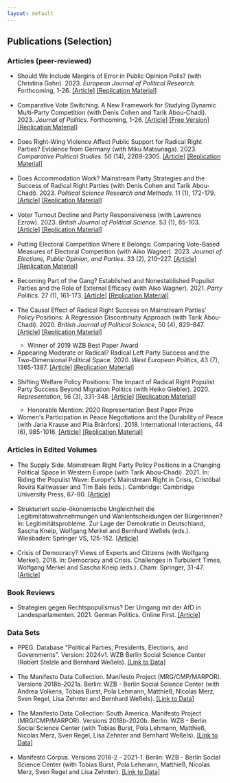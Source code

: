 ```yaml
---
layout: default
---
```


<h2 id="publs">Publications (Selection)</h2>

<h3 id="publs">Articles (peer-reviewed)</h3>
<ul>
    <li> Should We Include Margins of Error in Public Opinion Polls? (with Christina Gahn). 2023. <i>European Journal of Political Research</i>. Forthcoming, 1-26. <a href="http://doi.org/10.1111/1475-6765.12633" target="_blank" rel="noopener noreferrer">[Article]</a> <a href="https://doi.org/10.1111/1475-6765.12633" target="_blank" rel="noopener noreferrer">[Replication Material]</a> </li>
    <br>  
    <li> Comparative Vote Switching. A New Framework for Studying Dynamic Multi-Party Competition (with Denis Cohen and Tarik Abou-Chadi). 2023. <i>Journal of Politics</i>. Forthcoming, 1-26. <a href="https://www.journals.uchicago.edu/doi/abs/10.1086/726952?journalCode=jop" target="_blank" rel="noopener noreferrer">[Article]</a> <a href="https://denis-cohen.github.io/vote-switching/cohen_krause_abou-chadi_comparative_vote_switching-jop.pdf" target="_blank" rel="noopener noreferrer">[Free Version]</a> <a href="https://doi.org/10.7910/DVN/46UDEI" target="_blank" rel="noopener noreferrer">[Replication Material]</a> </li>
    <br>  
    <li> Does Right-Wing Violence Affect Public Support for Radical Right Parties? Evidence from Germany (with Miku Matsunaga). 2023. <i>Comparative Political Studies</i>. 56 (14), 2269-2305. <a href="https://doi.org/10.1177/00104140231169021" target="_blank" rel="noopener noreferrer">[Article]</a> <a href="https://dataverse.harvard.edu/dataset.xhtml?persistentId=doi:10.7910/DVN/V2WGQV" target="_blank" rel="noopener noreferrer">[Replication Material]</a> </li>
    <br>    
    <li> Does Accommodation Work? Mainstream Party Strategies and the Success of Radical Right Parties (with Denis Cohen and Tarik Abou-Chadi). 2023. <i>Political Science Research and Methods</i>. 11 (1), 172-179. <a href="https://doi.org/10.1017/psrm.2022.8" target="_blank" rel="noopener noreferrer">[Article]</a> <a href="https://dataverse.harvard.edu/dataset.xhtml?persistentId=doi:10.7910/DVN/GBWB8I" target="_blank" rel="noopener noreferrer">[Replication Material]</a> </li>
    <br>    
    <li>Voter Turnout Decline and Party Responsiveness (with Lawrence Ezrow). 2023. <i>British Journal of Political Science</i>. 53 (1), 85-103. <a href="https://doi.org/10.1017/S0007123421000673" target="_blank" rel="noopener noreferrer">[Article]</a> <a href="https://doi.org/10.7910/DVN/PQ63DN" target="_blank" rel="noopener noreferrer">[Replication Material]</a> </li><br>
    <li>Putting Electoral Competition Where it Belongs: Comparing Vote-Based Measures of Electoral Competition (with Aiko Wagner). 2023. <i>Journal of Elections, Public Opinion, and Parties</i>. 33 (2), 210–227. <a href="https://doi.org/10.1080/17457289.2020.1866584" target="_blank" rel="noopener noreferrer">[Article]</a> <a href="https://doi.org/10.7910/DVN/1LYGLD" target="_blank" rel="noopener noreferrer">[Replication Material]</a> </li><br>
    <li>Becoming Part of the Gang? Established and Nonestablished Populist Parties and the Role of External Efficacy (with Aiko Wagner). 2021. <i>Party Politics</i>. 27 (1), 161-173. <a href="https://doi.org/10.1177/1354068819839210" target="_blank" rel="noopener noreferrer">[Article]</a> <a href="https://github.com/krausewe/bpg" target="_blank" rel="noopener noreferrer">[Replication Material]</a> </li><br>
    <li>The Causal Effect of Radical Right Success on Mainstream Parties’ Policy Positions: A Regression Discontinuity Approach (with Tarik Abou-Chadi). 2020. <i>British Journal of Political Science</i>, 50 (4), 829-847.  <a href="https://doi.org/10.1017/S0007123418000029" target="_blank" rel="noopener noreferrer">[Article]</a> <a href="https://doi.org/10.7910/DVN/KYSD5S" target="_blank" rel="noopener noreferrer">[Replication Material]</a> </li>
        <ul>
            <li>Winner of 2019 WZB Best Paper Award</li>
        </ul>
    <li>Appearing Moderate or Radical? Radical Left Party Success and the Two-Dimensional Political Space. 2020. <i>West European Politics</i>, 43 (7), 1365-1387. <a href="https://doi.org/10.1080/01402382.2019.1672019" target="_blank" rel="noopener noreferrer">[Article]</a> <a href="https://doi.org/10.7910/DVN/XZEI7M" target="_blank" rel="noopener noreferrer">[Replication Material]</a> </li><br>
    <li>Shifting Welfare Policy Positions: The Impact of Radical Right Populist Party Success Beyond Migration Politics (with Heiko Giebler). 2020. <i>Representation</i>, 56 (3), 331-348. <a href="https://doi.org/10.1080/00344893.2019.1661871" target="_blank" rel="noopener noreferrer">[Article]</a> <a href="https://doi.org/10.7910/DVN/KUNWOP" target="_blank" rel="noopener noreferrer">[Replication Material]</a> 
    </li>
        <ul>
            <li>Honorable Mention: 2020 Representation Best Paper Prize</li>
        </ul>
    <li>Women's Participation in Peace Negotiations and the Durability of Peace (with Jana Krause and Piia Bränfors). 2018. International Interactions, 44 (6), 985-1016. <a href="https://doi.org/10.1080/03050629.2018.1492386" target="_blank" rel="noopener noreferrer">[Article]</a> <a href="https://doi.org/10.7910/DVN/LNMEXL" target="_blank" rel="noopener noreferrer">[Replication Material]</a> </li>        
</ul>
        
<h3 id="publs">Articles in Edited Volumes</h3>
<ul>
    <li>The Supply Side. Mainstream Right Party Policy Positions in a Changing Political Space in Western Europe (with Tarik Abou-Chadi). 2021. In: Riding the Populist Wave: Europe's Mainstream Right in Crisis, Cristóbal Rovira Kaltwasser and Tim Bale (eds.). Cambridge: Cambridge University Press, 67-90. <a href="https://doi.org/10.1017/9781009006866.004" target="_blank" rel="noopener noreferrer">[Article]</a></li><br>
    <li>Strukturiert sozio-ökonomische Ungleichheit die Legitimitätswahrnehmungen und Wahlentscheidungen der Bürgerinnen? In: Legitimitätsprobleme. Zur Lage der Demokratie in Deutschland, Sascha Kneip, Wolfgang Merkel and Bernhard Weßels (eds.). Wiesbaden: Springer VS, 125-152. <a href="https://link.springer.com/chapter/10.1007/978-3-658-29558-5_6" target="_blank" rel="noopener noreferrer">[Article]</a></li><br>
    <li>Crisis of Democracy? Views of Experts and Citizens (with Wolfgang Merkel). 2018. In: Democracy and Crisis. Challenges in Turbulent Times, Wolfgang Merkel and Sascha Kneip (eds.). Cham: Springer, 31-47. <a href="https://doi.org/10.1007/978-3-319-72559-8_2" target="_blank" rel="noopener noreferrer">[Article]</a></li>
</ul>
        
<h3 id="publs">Book Reviews</h3>
<ul>
    <li>Strategien gegen Rechtspopulismus? Der Umgang mit der AfD in Landesparlamenten. 2021. German Politics. Online First. <a href="https://doi.org/10.1080/09644008.2021.1911073" target="_blank" rel="noopener noreferrer">[Article]</a></li>
</ul>

<h3 id="publs">Data Sets</h3>
<ul>
    <li>PPEG. Database "Political Parties, Presidents, Elections, and Governments". Version: 2024v1. WZB Berlin Social Science Center (Robert Stelzle and Bernhard Weßels). <a href="https://ppeg.wzb.eu/" target="_blank" rel="noopener noreferrer">[Link to Data]</a></li><br>
    <li>The Manifesto Data Collection. Manifesto Project (MRG/CMP/MARPOR). Versions 2018b-2021a. Berlin: WZB - Berlin Social Science Center (with Andrea Volkens, Tobias Burst, Pola Lehmann, Matthieß, Nicolas Merz, Sven Regel, Lisa Zehnter and Bernhard Weßels). <a href="https://doi.org/10.25522/manifesto.mpds.2021a" target="_blank" rel="noopener noreferrer">[Link to Data]</a></li><br>
    <li>The Manifesto Data Collection: South America. Manifesto Project (MRG/CMP/MARPOR). Versions 2018b-2020b. Berlin: WZB - Berlin Social Science Center (with Tobias Burst, Pola Lehmann, Matthieß, Nicolas Merz, Sven Regel, Lisa Zehnter and Bernhard Weßels). <a href="https://doi.org/10.25522/manifesto.mpdssa.2020b" target="_blank" rel="noopener noreferrer">[Link to Data]</a></li><br>
    <li>Manifesto Corpus. Versions 2018-2 - 2021-1. Berlin: WZB - Berlin Social Science Center (with Tobias Burst, Pola Lehmann,  Matthieß, Nicolas Merz, Sven Regel and Lisa Zehnter). <a href="https://manifesto-project.wzb.eu/information/documents/corpus" target="_blank" rel="noopener noreferrer">[Link to Data]</a></li>
</ul>